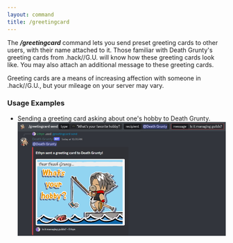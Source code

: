 ```yaml
---
layout: command
title: /greetingcard
---
```


The ***/greetingcard*** command lets you send preset greeting cards to other users, with their name attached to it. Those familiar with Death Grunty's greeting cards from .hack//G.U. will know how these greeting cards look like. You may also attach an additional message to these greeting cards.

Greeting cards are a means of increasing affection with someone in .hack//G.U., but your mileage on your server may vary.

### Usage Examples

- Sending a greeting card asking about one's hobby to Death Grunty.
![Sending a greeting card asking about one's hobby to Death Grunty.](../images/examples/greetingcard-1.jpg)